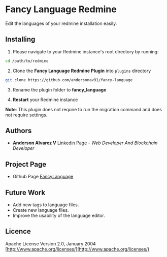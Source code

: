 
# Fancy Language  Redmine
Edit the languages of your redmine installation easily.

## Installing

1. Please navigate to your Redmine instance's root directory by running:

```sh
cd /path/to/redmine
```

2. Clone the **Fancy Language Redmine Plugin** into `plugins` directory

```sh
git clone https://github.com/andersonav91/fancy-language
```
3. Rename the plugin folder to **fancy_language**

4. **Restart** your Redmine instance

**Note**: This plugin does not require to run the migration command and does not require settings.

## Authors

* **Anderson Alvarez V** [Linkedin Page](https://www.linkedin.com/in/anderson-alvarez-vasquez/) - *Web Developer And Blockchain Developer* 

## Project Page

* Github Page [FancyLanguage](https://github.com/andersonav91/fancy-language)

## Future Work

* Add new tags to language files.
* Create new language files.
* Improve the usability of the language editor.

## Licence 

Apache License
Version 2.0, January 2004
[http://www.apache.org/licenses/](http://www.apache.org/licenses/)
